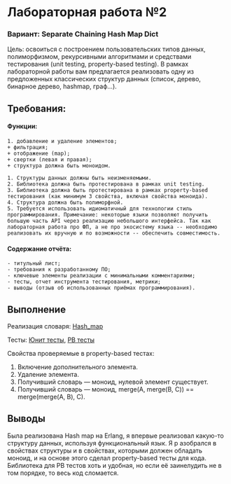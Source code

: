# Лабораторная работа №2
### Вариант: Separate Chaining Hash Map Dict

Цель: освоиться с построением пользовательских типов данных, полиморфизмом, рекурсивными алгоритмами и средствами тестирования (unit testing, property-based testing). В рамках лабораторной работы вам предлагается реализовать одну из предложенных классических структур данных (список, дерево, бинарное дерево, hashmap, граф...).

## Требования:

#### Функции:
    1. добавление и удаление элементов;
    + фильтрация; 
    + отображение (map); 
    + свертки (левая и правая); 
    + структура должна быть моноидом.

    1. Структуры данных должны быть неизменяемыми.
    2. Библиотека должна быть протестирована в рамках unit testing.
    3. Библиотека должна быть протестирована в рамках property-based тестирования (как минимум 3 свойства, включая свойства моноида).
    4. Структура должна быть полиморфной.
    5. Требуется использовать идиоматичный для технологии стиль программирования. Примечание: некоторые языки позволяют получить большую часть API через реализацию небольшого интерфейса. Так как лабораторная работа про ФП, а не про экосистему языка -- необходимо реализовать их вручную и по возможности -- обеспечить совместимость.

#### Содержание отчёта:

    - титульный лист;
    - требования к разработанному ПО;
    - ключевые элементы реализации с минимальными комментариями;
    - тесты, отчет инструмента тестирования, метрики;
    - выводы (отзыв об использованных приёмах программирования).

## Выполнение

Реализация словаря:
    [Hash_map](src/hash_map.erl)


Тесты:
[Юнит тесты](test/hash_map_unit.erl), 
[PB тесты](test/hash_map_property.erl)

Свойства проверяемые в property-based тестах:
1. Включение дополнительного элемента.
2. Удаление элемента.
3. Получивший словарь — моноид, нулевой элемент существует.
4. Получивший словарь — моноид, merge(A, merge(B, C)) == merge(merge(A, B), C).

## Выводы

Была реализована Hash map на Erlang, я впервые реализовал какую-то структуру данных, используя функциональный язык. Я р азобрался в свойствах структуры и в свойствах, которыми должен обладать моноид, и на основе этого сделал property-based тесты для кода. Библиотека для PB тестов хоть и удобная, но если её заинелудить не в том порядке, то весь код сломается.
